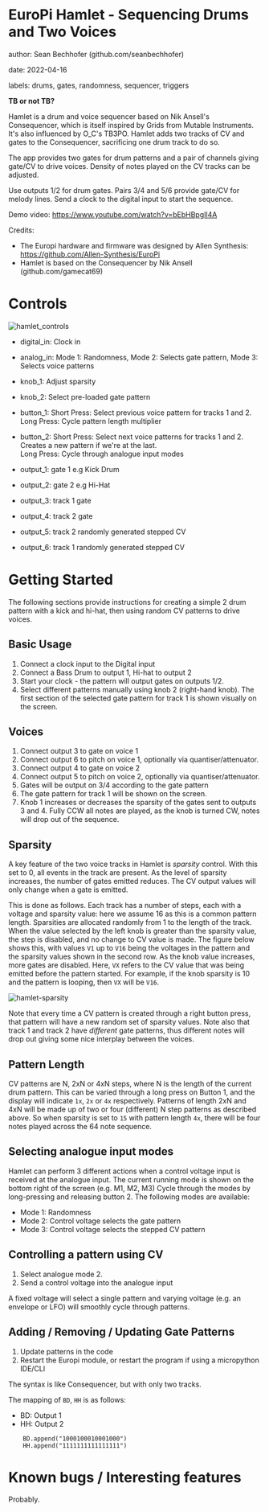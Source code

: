 # EuroPi Hamlet - Sequencing Drums and Two Voices

author: Sean Bechhofer (github.com/seanbechhofer)

date: 2022-04-16

labels: drums, gates, randomness, sequencer, triggers

**TB or not TB?**

Hamlet is a drum and voice sequencer based on Nik Ansell's
Consequencer, which is itself inspired by Grids from Mutable
Instruments. It's also influenced by O_C's TB3PO. Hamlet adds two
tracks of CV and gates to the Consequencer, sacrificing one drum track
to do so. 

The app provides two gates for drum patterns and a pair of channels
giving gate/CV to drive voices. Density of notes played on the CV
tracks can be adjusted.

Use outputs 1/2 for drum gates. Pairs 3/4 and 5/6 provide gate/CV for
melody lines. Send a clock to the digital input to start the sequence.

Demo video: https://www.youtube.com/watch?v=bEbHBpgIl4A

Credits:
- The Europi hardware and firmware was designed by Allen Synthesis:
https://github.com/Allen-Synthesis/EuroPi
- Hamlet is based on the Consequencer by Nik Ansell (github.com/gamecat69)

# Controls

![hamlet_controls](https://user-images.githubusercontent.com/1035997/163685864-8640d144-a394-4f25-a094-b89feb6e0942.png)

- digital_in: Clock in
- analog_in: Mode 1: Randomness, Mode 2: Selects gate pattern, Mode 3: Selects voice patterns

- knob_1: Adjust sparsity
- knob_2: Select pre-loaded gate pattern

- button_1: Short Press: Select previous voice pattern for tracks 1 and 2.  
  Long Press: Cycle pattern length multiplier
- button_2: Short Press: Select next voice patterns for tracks 1
  and 2. Creates a new pattern if we're at the last.  
  Long Press: Cycle through analogue input modes

- output_1: gate 1 e.g Kick Drum
- output_2: gate 2 e.g Hi-Hat
- output_3: track 1 gate
- output_4: track 2 gate
- output_5: track 2 randomly generated stepped CV
- output_6: track 1 randomly generated stepped CV

# Getting Started

The following sections provide instructions for creating a simple 2
drum pattern with a kick and hi-hat, then using random CV patterns to
drive voices.

## Basic Usage
1. Connect a clock input to the Digital input
2. Connect a Bass Drum to output 1, Hi-hat to output 2
3. Start your clock - the pattern will output gates on outputs 1/2.
4. Select different patterns manually using knob 2 (right-hand
knob). The first section of the selected gate pattern for track 1 is shown visually on the screen.

## Voices 
1. Connect output 3 to gate on voice 1
2. Connect output 6 to pitch on voice 1, optionally via quantiser/attenuator.
3. Connect output 4 to gate on voice 2
4. Connect output 5 to pitch on voice 2, optionally via quantiser/attenuator.
5. Gates will be output on 3/4 according to the gate pattern
6. The gate pattern for track 1 will be shown on the screen.
7. Knob 1 increases or decreases the sparsity of the gates sent to
   outputs 3 and 4. Fully CCW all notes are played, as the knob is
   turned CW, notes will drop out of the sequence.

## Sparsity

A key feature of the two voice tracks in Hamlet is *sparsity*
control. With this set to 0, all events in the track are present. As
the level of sparsity increases, the number of gates emitted
reduces. The CV output values will only change when a gate is
emitted.

This is done as follows. Each track has a number of steps, each with a
voltage and sparsity value: here we assume 16 as this is a common
pattern length. Sparsities are allocated randomly from 1 to the length
of the track. When the value selected by the left knob is greater than
the sparsity value, the step is disabled, and no change to CV value is
made. The figure below shows this, with values `V1` up to `V16` being
the voltages in the pattern and the sparsity values shown in the
second row. As the knob value increases, more gates are
disabled. Here, `VX` refers to the CV value that was being emitted
before the pattern started. For example, if the knob sparsity is 10
and the pattern is looping, then `VX` will be `V16`.

![hamlet-sparsity](https://user-images.githubusercontent.com/1035997/162011056-9c204891-5e95-4655-8e63-c2441212c90c.png)

Note that every time a CV pattern is created through a right button
press, that pattern will have a new random set of sparsity
values. Note also that track 1 and track 2 have *different* gate
patterns, thus different notes will drop out giving some nice
interplay between the voices.

## Pattern Length

CV patterns are N, 2xN or 4xN steps, where N is the length of the
current drum pattern. This can be varied through a long
press on Button 1, and the display will indicate `1x`, `2x` or `4x`
respectively. Patterns of length 2xN and 4xN will be made up of two or four
(different) N step patterns as described above. So when sparsity is
set to `15` with pattern length `4x`, there will be four notes played
across the 64 note sequence.

## Selecting analogue input modes

Hamlet can perform 3 different actions when a control voltage input is received at the analogue input.
The current running mode is shown on the bottom right of the screen (e.g. M1, M2, M3)
Cycle through the modes by long-pressing and releasing button 2. The following modes are available:

- Mode 1: Randomness
- Mode 2: Control voltage selects the gate pattern
- Mode 3: Control voltage selects the stepped CV pattern

## Controlling a pattern using CV

1. Select analogue mode 2.
2. Send a control voltage into the analogue input

A fixed voltage will select a single pattern and varying voltage (e.g. an envelope or LFO) will smoothly cycle through patterns.

## Adding / Removing / Updating Gate Patterns

1. Update patterns in the code
2. Restart the Europi module, or restart the program if using a micropython IDE/CLI

The syntax is like Consequencer, but with only two tracks.

The mapping of `BD`, `HH` is as follows:
- BD: Output 1
- HH: Output 2

```
    BD.append("1000100010001000")
    HH.append("1111111111111111")
```

# Known bugs / Interesting features

Probably. 
